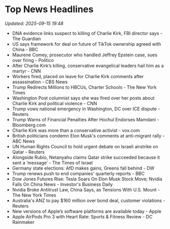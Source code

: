 # Top News Headlines

_Updated: 2025-09-15 19:48_

- DNA evidence links suspect to killing of Charlie Kirk, FBI director says - The Guardian
- US says framework for deal on future of TikTok ownership agreed with China - BBC
- Maurene Comey, prosecutor who handled Jeffrey Epstein case, sues over firing - Politico
- After Charlie Kirk’s killing, conservative evangelical leaders hail him as a martyr - CNN
- Workers fired, placed on leave for Charlie Kirk comments after assassination - CBS News
- Trump Redirects Millions to HBCUs, Charter Schools - The New York Times
- Washington Post columnist says she was fired over her posts about Charlie Kirk and political violence - CNN
- Trump vows national emergency in Washington, DC over ICE dispute - Reuters
- Trump Warns of Financial Penalties After Hochul Endorses Mamdani - Bloomberg.com
- Charlie Kirk was more than a conservative activist - vox.com
- British politicians condemn Elon Musk's comments at anti-migrant rally - ABC News
- UN Human Rights Council to hold urgent debate on Israeli airstrike on Qatar - Reuters
- Alongside Rubio, Netanyahu claims Qatar strike succeeded because it sent a ‘message’ - The Times of Israel
- Germany state elections: AfD makes gains, Greens fall behind - DW
- Trump renews push to end companies' quarterly reports - BBC
- Dow Jones Futures Rise: Tesla Soars On Elon Musk Stock Move; Nvidia Falls On China News - Investor's Business Daily
- Nvidia Broke Antitrust Law, China Says, as Tensions With U.S. Mount - The New York Times
- Australia's ANZ to pay $160 million over bond deal, customer violations - Reuters
- New versions of Apple’s software platforms are available today - Apple
- Apple AirPods Pro 3 with Heart Rate: Sports & Fitness Review - DC Rainmaker